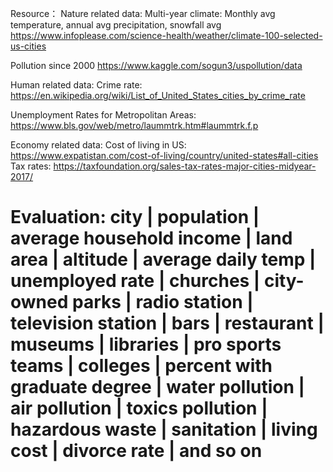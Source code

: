 Resource：
Nature related data:
Multi-year climate: Monthly avg temperature, annual avg precipitation, snowfall avg
https://www.infoplease.com/science-health/weather/climate-100-selected-us-cities

Pollution since 2000
https://www.kaggle.com/sogun3/uspollution/data

Human related data:
Crime rate:
https://en.wikipedia.org/wiki/List_of_United_States_cities_by_crime_rate

Unemployment Rates for Metropolitan Areas:
https://www.bls.gov/web/metro/laummtrk.htm#laummtrk.f.p

Economy related data:
Cost of living in US:
https://www.expatistan.com/cost-of-living/country/united-states#all-cities
Tax rates:
https://taxfoundation.org/sales-tax-rates-major-cities-midyear-2017/

Evaluation:
city | population | average household income | land area | altitude | average daily temp | unemployed rate | churches | city-owned parks | radio station | television station | bars | restaurant | museums | libraries | pro sports teams | colleges | percent with graduate degree | water pollution | air pollution | toxics pollution | hazardous waste | sanitation | living cost | divorce rate | and so on
=======
